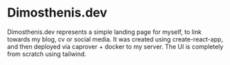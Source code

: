 # Dimosthenis.dev

Dimosthenis.dev represents a simple landing page for myself, to link towards my blog, cv or social media. It was created using create-react-app, and then deployed via caprover + docker to my server. The UI is completely from scratch using tailwind.